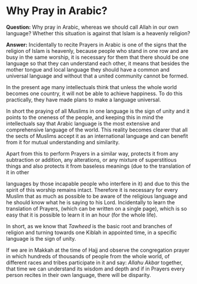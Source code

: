 Why Pray in Arabic?
===================

**Question:** Why pray in Arabic, whereas we should call Allah in our
own language? Whether this situation is against that Islam is a heavenly
religion?

**Answer:** Incidentally to recite Prayers in Arabic is one of the signs
that the religion of Islam is heavenly, because people who stand in one
row and are busy in the same worship, it is necessary for them that
there should be one language so that they can understand each other, it
means that besides the mother tongue and local language they should have
a common and universal language and without that a united community
cannot be formed.

In the present age many intellectuals think that unless the whole world
becomes one country, it will not be able to achieve happiness. To do
this practically, they have made plans to make a language universal.

In short the praying of all Muslims in one language is the sign of unity
and it points to the oneness of the people, and keeping this in mind the
intellectuals say that Arabic language is the most extensive and
comprehensive language of the world. This reality becomes clearer that
all the sects of Muslims accept it as an international language and can
benefit from it for mutual understanding and similarity.

Apart from this to perform Prayers in a similar way, protects it from
any subtraction or addition, any alterations, or any mixture of
superstitious things and also protects it from baseless meanings (due to
the translation of it in other

languages by those incapable people who interfere in it) and due to this
the spirit of this worship remains intact. Therefore it is necessary for
every Muslim that as much as possible to be aware of the religious
language and he should know what he is saying to his Lord. Incidentally
to learn the translation of Prayers, (which can be written on a single
page), which is so easy that it is possible to learn it in an hour (for
the whole life).

In short, as we know that *Tawheed* is the basic root and branches of
religion and turning towards one Kiblah in appointed time, in a specific
language is the sign of unity.

If we are in Makkah at the time of Hajj and observe the congregation
prayer in which hundreds of thousands of people from the whole world, of
different races and tribes participate in it and say: *Allahu Akbar*
together, that time we can understand its wisdom and depth and if in
Prayers every person recites in their own language, there will be
disparity.
